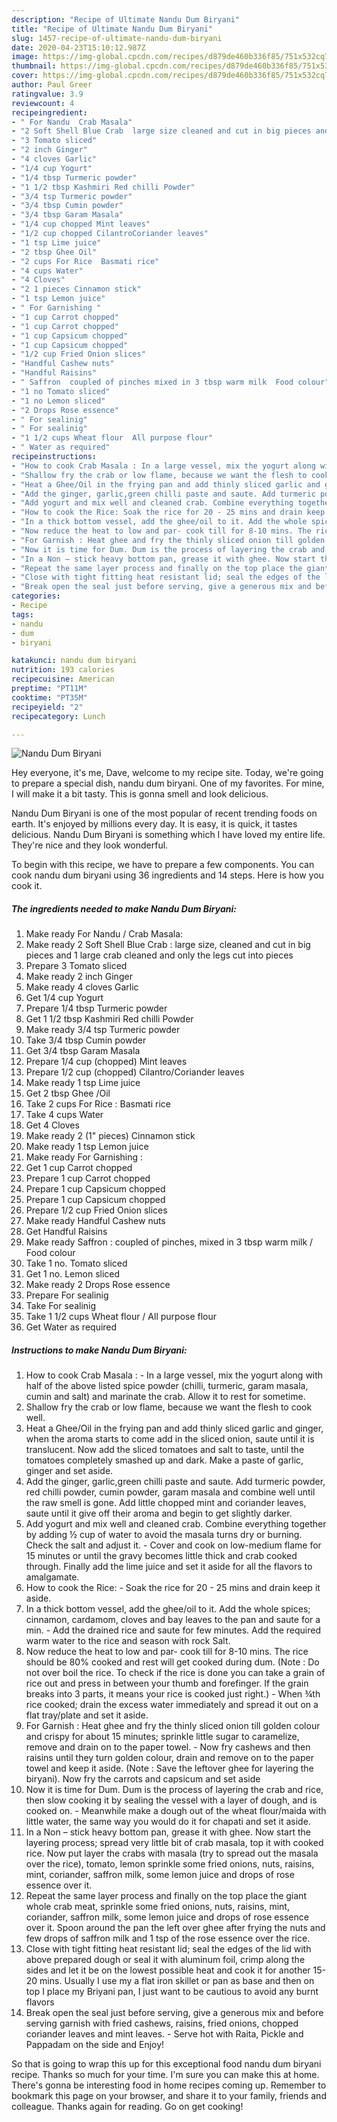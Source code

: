 ```yaml
---
description: "Recipe of Ultimate Nandu Dum Biryani"
title: "Recipe of Ultimate Nandu Dum Biryani"
slug: 1457-recipe-of-ultimate-nandu-dum-biryani
date: 2020-04-23T15:10:12.987Z
image: https://img-global.cpcdn.com/recipes/d879de460b336f85/751x532cq70/nandu-dum-biryani-recipe-main-photo.jpg
thumbnail: https://img-global.cpcdn.com/recipes/d879de460b336f85/751x532cq70/nandu-dum-biryani-recipe-main-photo.jpg
cover: https://img-global.cpcdn.com/recipes/d879de460b336f85/751x532cq70/nandu-dum-biryani-recipe-main-photo.jpg
author: Paul Greer
ratingvalue: 3.9
reviewcount: 4
recipeingredient:
- " For Nandu  Crab Masala"
- "2 Soft Shell Blue Crab  large size cleaned and cut in big pieces and 1 large crab cleaned and only the legs cut into pieces"
- "3 Tomato sliced"
- "2 inch Ginger"
- "4 cloves Garlic"
- "1/4 cup Yogurt"
- "1/4 tbsp Turmeric powder"
- "1 1/2 tbsp Kashmiri Red chilli Powder"
- "3/4 tsp Turmeric powder"
- "3/4 tbsp Cumin powder"
- "3/4 tbsp Garam Masala"
- "1/4 cup chopped Mint leaves"
- "1/2 cup chopped CilantroCoriander leaves"
- "1 tsp Lime juice"
- "2 tbsp Ghee Oil"
- "2 cups For Rice  Basmati rice"
- "4 cups Water"
- "4 Cloves"
- "2 1 pieces Cinnamon stick"
- "1 tsp Lemon juice"
- " For Garnishing "
- "1 cup Carrot chopped"
- "1 cup Carrot chopped"
- "1 cup Capsicum chopped"
- "1 cup Capsicum chopped"
- "1/2 cup Fried Onion slices"
- "Handful Cashew nuts"
- "Handful Raisins"
- " Saffron  coupled of pinches mixed in 3 tbsp warm milk  Food colour"
- "1 no Tomato sliced"
- "1 no Lemon sliced"
- "2 Drops Rose essence"
- " For sealinig"
- " For sealinig"
- "1 1/2 cups Wheat flour  All purpose flour"
- " Water as required"
recipeinstructions:
- "How to cook Crab Masala : In a large vessel, mix the yogurt along with half of the above listed spice powder (chilli, turmeric, garam masala, cumin and salt) and marinate the crab. Allow it to rest for sometime."
- "Shallow fry the crab or low flame, because we want the flesh to cook well."
- "Heat a Ghee/Oil in the frying pan and add thinly sliced garlic and ginger, when the aroma starts to come add in the sliced onion, saute until it is translucent. Now add the sliced tomatoes and salt to taste, until the tomatoes completely smashed up and dark. Make a paste of garlic, ginger and set aside."
- "Add the ginger, garlic,green chilli paste and saute. Add turmeric powder, red chilli powder, cumin powder, garam masala and combine well until the raw smell is gone. Add little chopped mint and coriander leaves, saute until it give off their aroma and begin to get slightly darker."
- "Add yogurt and mix well and cleaned crab. Combine everything together by adding ½ cup of water to avoid the masala turns dry or burning. Check the salt and adjust it.  Cover and cook on low-medium flame for 15 minutes or until the gravy becomes little thick and crab cooked through. Finally add the lime juice and set it aside for all the flavors to amalgamate."
- "How to cook the Rice: Soak the rice for 20 - 25 mins and drain keep it aside."
- "In a thick bottom vessel, add the ghee/oil to it. Add the whole spices; cinnamon, cardamom, cloves and bay leaves to the pan and saute for a min. Add the drained rice and saute for few minutes. Add the required warm water to the rice and season with rock Salt."
- "Now reduce the heat to low and par- cook till for 8-10 mins. The rice should be 80% cooked and rest will get cooked during dum. (Note : Do not over boil the rice. To check if the rice is done you can take a grain of rice out and press in between your thumb and forefinger. If the grain breaks into 3 parts, it means your rice is cooked just right.) When ¾th rice cooked; drain the excess water immediately and spread it out on a flat tray/plate and set it aside."
- "For Garnish : Heat ghee and fry the thinly sliced onion till golden colour and crispy for about 15 minutes; sprinkle little sugar to caramelize, remove and drain on to the paper towel. Now fry cashews and then raisins until they turn golden colour, drain and remove on to the paper towel and keep it aside. (Note : Save the leftover ghee for layering the biryani). Now fry the carrots and capsicum and set aside"
- "Now it is time for Dum. Dum is the process of layering the crab and rice, then slow cooking it by sealing the vessel with a layer of dough, and is cooked on.  Meanwhile make a dough out of the wheat flour/maida with little water, the same way you would do it for chapati and set it aside."
- "In a Non – stick heavy bottom pan, grease it with ghee. Now start the layering process; spread very little bit of crab masala, top it with cooked rice. Now put layer the crabs with masala (try to spread out the masala over the rice), tomato, lemon sprinkle some fried onions, nuts, raisins, mint, coriander, saffron milk, some lemon juice and drops of rose essence over it."
- "Repeat the same layer process and finally on the top place the giant whole crab meat, sprinkle some fried onions, nuts, raisins, mint, coriander, saffron milk, some lemon juice and drops of rose essence over it. Spoon around the pan the left over ghee after frying the nuts and few drops of saffron milk and 1 tsp of the rose essence over the rice."
- "Close with tight fitting heat resistant lid; seal the edges of the lid with above prepared dough or seal it with aluminum foil, crimp along the sides and let it be on the lowest possible heat and cook it for another 15-20 mins. Usually I use my a flat iron skillet or pan as base and then on top I place my Briyani pan, I just want to be cautious to avoid any burnt flavors"
- "Break open the seal just before serving, give a generous mix and before serving garnish with fried cashews, raisins, fried onions, chopped coriander leaves and mint leaves. Serve hot with Raita, Pickle and Pappadam on the side and Enjoy!"
categories:
- Recipe
tags:
- nandu
- dum
- biryani

katakunci: nandu dum biryani 
nutrition: 193 calories
recipecuisine: American
preptime: "PT11M"
cooktime: "PT35M"
recipeyield: "2"
recipecategory: Lunch

---
```



![Nandu Dum Biryani](https://img-global.cpcdn.com/recipes/d879de460b336f85/751x532cq70/nandu-dum-biryani-recipe-main-photo.jpg)

Hey everyone, it's me, Dave, welcome to my recipe site. Today, we're going to prepare a special dish, nandu dum biryani. One of my favorites. For mine, I will make it a bit tasty. This is gonna smell and look delicious.

Nandu Dum Biryani is one of the most popular of recent trending foods on earth. It's enjoyed by millions every day. It is easy, it is quick, it tastes delicious. Nandu Dum Biryani is something which I have loved my entire life. They're nice and they look wonderful.




To begin with this recipe, we have to prepare a few components. You can cook nandu dum biryani using 36 ingredients and 14 steps. Here is how you cook it.

<!--inarticleads1-->

##### The ingredients needed to make Nandu Dum Biryani:

1. Make ready  For Nandu / Crab Masala:
1. Make ready 2 Soft Shell Blue Crab : large size, cleaned and cut in big pieces and 1 large crab cleaned and only the legs cut into pieces
1. Prepare 3 Tomato sliced
1. Make ready 2 inch Ginger
1. Make ready 4 cloves Garlic
1. Get 1/4 cup Yogurt
1. Prepare 1/4 tbsp Turmeric powder
1. Get 1 1/2 tbsp Kashmiri Red chilli Powder
1. Make ready 3/4 tsp Turmeric powder
1. Take 3/4 tbsp Cumin powder
1. Get 3/4 tbsp Garam Masala
1. Prepare 1/4 cup (chopped) Mint leaves
1. Prepare 1/2 cup (chopped) Cilantro/Coriander leaves
1. Make ready 1 tsp Lime juice
1. Get 2 tbsp Ghee /Oil
1. Take 2 cups For Rice : Basmati rice
1. Take 4 cups Water
1. Get 4 Cloves
1. Make ready 2 (1&#34; pieces) Cinnamon stick
1. Make ready 1 tsp Lemon juice
1. Make ready  For Garnishing :
1. Get 1 cup Carrot chopped
1. Prepare 1 cup Carrot chopped
1. Prepare 1 cup Capsicum chopped
1. Prepare 1 cup Capsicum chopped
1. Prepare 1/2 cup Fried Onion slices
1. Make ready Handful Cashew nuts
1. Get Handful Raisins
1. Make ready  Saffron : coupled of pinches, mixed in 3 tbsp warm milk / Food colour
1. Take 1 no. Tomato sliced
1. Get 1 no. Lemon sliced
1. Make ready 2 Drops Rose essence
1. Prepare  For sealinig
1. Take  For sealinig
1. Take 1 1/2 cups Wheat flour / All purpose flour
1. Get  Water as required




<!--inarticleads2-->

##### Instructions to make Nandu Dum Biryani:

1. How to cook Crab Masala : - In a large vessel, mix the yogurt along with half of the above listed spice powder (chilli, turmeric, garam masala, cumin and salt) and marinate the crab. Allow it to rest for sometime.
1. Shallow fry the crab or low flame, because we want the flesh to cook well.
1. Heat a Ghee/Oil in the frying pan and add thinly sliced garlic and ginger, when the aroma starts to come add in the sliced onion, saute until it is translucent. Now add the sliced tomatoes and salt to taste, until the tomatoes completely smashed up and dark. Make a paste of garlic, ginger and set aside.
1. Add the ginger, garlic,green chilli paste and saute. Add turmeric powder, red chilli powder, cumin powder, garam masala and combine well until the raw smell is gone. Add little chopped mint and coriander leaves, saute until it give off their aroma and begin to get slightly darker.
1. Add yogurt and mix well and cleaned crab. Combine everything together by adding ½ cup of water to avoid the masala turns dry or burning. Check the salt and adjust it.  - Cover and cook on low-medium flame for 15 minutes or until the gravy becomes little thick and crab cooked through. Finally add the lime juice and set it aside for all the flavors to amalgamate.
1. How to cook the Rice: - Soak the rice for 20 - 25 mins and drain keep it aside.
1. In a thick bottom vessel, add the ghee/oil to it. Add the whole spices; cinnamon, cardamom, cloves and bay leaves to the pan and saute for a min. - Add the drained rice and saute for few minutes. Add the required warm water to the rice and season with rock Salt.
1. Now reduce the heat to low and par- cook till for 8-10 mins. The rice should be 80% cooked and rest will get cooked during dum. (Note : Do not over boil the rice. To check if the rice is done you can take a grain of rice out and press in between your thumb and forefinger. If the grain breaks into 3 parts, it means your rice is cooked just right.) - When ¾th rice cooked; drain the excess water immediately and spread it out on a flat tray/plate and set it aside.
1. For Garnish : Heat ghee and fry the thinly sliced onion till golden colour and crispy for about 15 minutes; sprinkle little sugar to caramelize, remove and drain on to the paper towel. - Now fry cashews and then raisins until they turn golden colour, drain and remove on to the paper towel and keep it aside. (Note : Save the leftover ghee for layering the biryani). Now fry the carrots and capsicum and set aside
1. Now it is time for Dum. Dum is the process of layering the crab and rice, then slow cooking it by sealing the vessel with a layer of dough, and is cooked on.  - Meanwhile make a dough out of the wheat flour/maida with little water, the same way you would do it for chapati and set it aside.
1. In a Non – stick heavy bottom pan, grease it with ghee. Now start the layering process; spread very little bit of crab masala, top it with cooked rice. Now put layer the crabs with masala (try to spread out the masala over the rice), tomato, lemon sprinkle some fried onions, nuts, raisins, mint, coriander, saffron milk, some lemon juice and drops of rose essence over it.
1. Repeat the same layer process and finally on the top place the giant whole crab meat, sprinkle some fried onions, nuts, raisins, mint, coriander, saffron milk, some lemon juice and drops of rose essence over it. Spoon around the pan the left over ghee after frying the nuts and few drops of saffron milk and 1 tsp of the rose essence over the rice.
1. Close with tight fitting heat resistant lid; seal the edges of the lid with above prepared dough or seal it with aluminum foil, crimp along the sides and let it be on the lowest possible heat and cook it for another 15-20 mins. Usually I use my a flat iron skillet or pan as base and then on top I place my Briyani pan, I just want to be cautious to avoid any burnt flavors
1. Break open the seal just before serving, give a generous mix and before serving garnish with fried cashews, raisins, fried onions, chopped coriander leaves and mint leaves. - Serve hot with Raita, Pickle and Pappadam on the side and Enjoy!




So that is going to wrap this up for this exceptional food nandu dum biryani recipe. Thanks so much for your time. I'm sure you can make this at home. There's gonna be interesting food in home recipes coming up. Remember to bookmark this page on your browser, and share it to your family, friends and colleague. Thanks again for reading. Go on get cooking!
